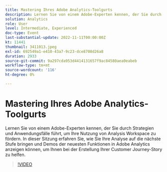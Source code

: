 ```yaml
---
title: Mastering Ihres Adobe Analytics-Toolgurts
description: Lernen Sie von einem Adobe-Experten kennen, der Sie durch Strategien und Anwendungsfälle führt, um Ihre Nutzung von Analysis Workspace zu fördern. In dieser Sitzung erfahren Sie, wie Sie Ihre Analyse auf die nächste Stufe bringen und Demos der neuesten Funktionen in Adobe Analytics anzeigen können, um Ihnen bei der Erstellung Ihrer Customer Journey-Story zu helfen.
solution: Analytics
role: User
level: Intermediate, Experienced
doc-type: Event
last-substantial-update: 2022-11-11T00:00:00Z
kt: 11441
thumbnail: 3411013.jpeg
exl-id: 692549a1-e410-43a7-9c23-dce8708d26a8
duration: 2933
source-git-commit: 9a297cda953d4414131657f9ac84580aea0eabeb
workflow-type: tm+mt
source-wordcount: '116'
ht-degree: 0%

---
```


# Mastering Ihres Adobe Analytics-Toolgurts

Lernen Sie von einem Adobe-Experten kennen, der Sie durch Strategien und Anwendungsfälle führt, um Ihre Nutzung von Analysis Workspace zu fördern. In dieser Sitzung erfahren Sie, wie Sie Ihre Analyse auf die nächste Stufe bringen und Demos der neuesten Funktionen in Adobe Analytics anzeigen können, um Ihnen bei der Erstellung Ihrer Customer Journey-Story zu helfen.

>[!VIDEO](https://video.tv.adobe.com/v/3411013/?quality=12&learn=on)
